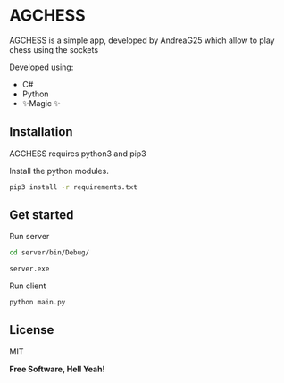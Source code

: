 # AGCHESS

AGCHESS is a simple app, developed by AndreaG25 which allow to play chess using the sockets

Developed using:
- C# 
- Python
- ✨Magic ✨

## Installation

AGCHESS requires python3 and pip3 

Install the python modules.

```sh
pip3 install -r requirements.txt
```
## Get started
Run server
```sh
cd server/bin/Debug/
```
```sh
server.exe
```
Run client
```sh
python main.py
```

## License

MIT

**Free Software, Hell Yeah!**
